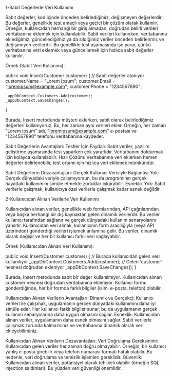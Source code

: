 ﻿1-Sabit Değerlerle Veri Kullanımı

Sabit değerler, kod içinde önceden belirlediğimiz, değişmeyen değerlerdir. Bu değerler, genellikle test amaçlı veya geçici bir çözüm olarak kullanılır. Örneğin, kullanıcıdan herhangi bir giriş almadan, doğrudan belirli verileri veritabanına eklemek için kullanılabilir.
Sabit verileri kullanırken, veritabanına eklediğimiz, güncellediğimiz ya da sildiğimiz veriler önceden belirlenmiş ve değişmeyen verilerdir. Bu genellikle test aşamasında işe yarar, çünkü veritabanına veri eklemek veya güncellemek için hızlıca sabit değerler kullanılır.

Örnek (Sabit Veri Kullanımı):

public void Insert(Customer customer)
{
    // Sabit değerler atanıyor
    customer.Name = "Lorem Ipsum";
    customer.Email = "loremipsum@example.com";
    customer.Phone = "1234567890";

    _appDbContext.Customers.Add(customer);
    _appDbContext.SaveChanges();
}

Burada, Insert metodunda müşteri eklerken, sabit olarak belirlediğimiz değerleri kullanıyoruz. Bu, her zaman aynı verileri ekler. Örneğin, her zaman "Lorem Ipsum" adı, "loremipsum@example.com" e-postası ve "1234567890" telefonu veritabanına kaydeder.

Sabit Değerlerin Avantajları:
Testler İçin Faydalı: Sabit veriler, yazılım geliştirme aşamasında test yaparken çok yararlıdır. Veritabanını doldurmak için kolayca kullanılabilir.
Hızlı Çözüm: Veritabanına veri eklerken hemen değerler belirlenebilir, test ortamı için hızlıca veri eklemek mümkündür.

Sabit Değerlerin Dezavantajları:
Gerçek Kullanıcı Verisiyle Bağlantısı Yok: Gerçek dünyadaki veriyle çalışmıyorsun, bu da programının gerçek hayattaki kullanımını simüle etmekte zorluklar çıkarabilir.
Esneklik Yok: Sabit verilerle çalışmak, kullanıcıya özel verilerle çalışmak kadar esnek değildir.




2-Kullanıcıdan Alınan Verilerle Veri Kullanımı

Kullanıcıdan alınan veriler, genellikle web formlarından, API çağrılarından veya başka herhangi bir dış kaynaktan gelen dinamik verilerdir. Bu veriler kullanıcı tarafından sağlanır ve gerçek dünyadaki kullanım senaryolarını yansıtır.
Kullanıcıdan veri almak, kullanıcının form aracılığıyla (veya API üzerinden) gönderdiği verileri işlemek anlamına gelir. Bu veriler, dinamik olarak değişir ve her bir kullanıcı farklı veri sağlayabilir.

Örnek (Kullanıcıdan Alınan Veri Kullanımı):

public void Insert(Customer customer)
{
    // Burada kullanıcıdan gelen veri kullanılıyor
    _appDbContext.Customers.Add(customer); // Gelen 'customer' nesnesi doğrudan ekleniyor
    _appDbContext.SaveChanges();
}

Burada, Insert metodunda sabit bir değer kullanılmıyor. Kullanıcıdan alınan customer nesnesi doğrudan veritabanına ekleniyor. Kullanıcı formu gönderdiğinde, her bir formda farklı bilgiler (isim, e-posta, telefon) olabilir.

Kullanıcıdan Alınan Verilerin Avantajları:
Dinamik ve Gerçekçi: Kullanıcı verileri ile çalışmak, uygulamanın gerçek dünyadaki kullanımını daha iyi simüle eder. Her kullanıcı farklı bilgiler sunar, bu da uygulamanın gerçek kullanım senaryolarına daha uygun olmasını sağlar.
Esneklik: Kullanıcıdan alınan veriler, uygulamanın daha esnek olmasını sağlar. Sabit verilerle çalışmak zorunda kalmazsınız ve veritabanına dinamik olarak veri ekleyebilirsiniz.

Kullanıcıdan Alınan Verilerin Dezavantajları:
Veri Doğrulama Gereksinimi: Kullanıcıdan gelen veriler her zaman doğru olmayabilir. Örneğin, bir kullanıcı yanlış e-posta girebilir veya telefon numarası formatı hatalı olabilir. Bu nedenle, veri doğrulama ve temizlik işlemleri gereklidir.
Güvenlik: Kullanıcıdan alınan veriler, potansiyel olarak tehlikeli olabilir (örneğin SQL injection saldırıları). Bu yüzden veri güvenliği önemlidir.